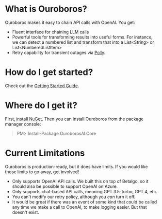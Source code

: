 # What is Ouroboros?
Ouroboros makes it easy to chain API calls with OpenAI. You get:
 - Fluent interface for chaining LLM calls
 - Powerful tools for transforming results into useful forms. For instance, we can detect a numbered list and transform that into a List\<String> or List\<NumberedListItem>
 - Retry capability for transient outages via <a href="https://github.com/App-vNext/Polly">Polly</a>.

# How do I get started?
Check out the [Getting Started Guide](https://github.com/kinetiq/Ouroboros/wiki/Getting-Started).

# Where do I get it?
First, <a href="http://docs.nuget.org/docs/start-here/installing-nuget">install NuGet</a>. Then you can install Ouroboros from the package manager console:

>PM> Install-Package OuroborosAI.Core

# Current Limitations
Ouroboros is production-ready, but it does have limits. If you would like those limits to go away, get involved!
 - Only supports OpenAI API calls. We built this on top of Betalgo, so it should also be possible to support OpenAI on Azure.
 - Only supports chat-based API calls, meaning GPT 3.5-turbo, GPT 4, etc.
 - You can't modify our retry policy, although you _can_ turn it off.
 - It would be great if there was an event of some kind that could be called any time we make a call to OpenAI, to make logging easier. But that doesn't exist.
